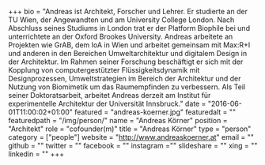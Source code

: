 +++
bio = "Andreas ist Architekt, Forscher und Lehrer. Er studierte an der TU Wien, der Angewandten und am University College London. Nach Abschluss seines Studiums in London trat er der Platform Biophile bei und unterrichtete an der Oxford Brookes University. Andreas arbeitete an Projekten wie GrAB, dem IoA in Wien und arbeitet gemeinsam mit Max:R+I und anderen in den Bereichen Umweltarchitektur und digitalem Design in der Architektur. Im Rahmen seiner Forschung beschäftigt er sich mit der Kopplung von computergestützter Flüssigkeitsdynamik mit Designprozessen, Umweltstrategien im Bereich der Architektur und der Nutzung von Biomimetik um das Raumempfinden zu verbessern. Als Teil seiner Doktoratsarbeit, arbeitet Andreas derzeit am Institut für experimentelle Architektur der Universität Innsbruck."
date = "2016-06-01T11:00:02+01:00"
featured = "andreas-koerner.jpg"
featuredalt = ""
featuredpath = "/img/person/"
name = "Andreas Körner"
position = "Architekt"
role = "cofounder(m)"
title = "Andreas Körner"
type = "person"
category = ["people"]
website = "http://www.andreaskoerner.at"
email = ""
github = ""
twitter = ""
facebook = ""
instagram =""
slideshare = ""
xing = ""
linkedin = ""
+++
